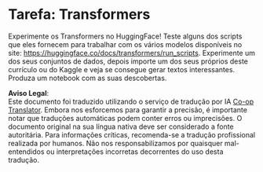 <!--
CO_OP_TRANSLATOR_METADATA:
{
  "original_hash": "177f3ea3995d725e6f9f5c66af16edcd",
  "translation_date": "2025-08-24T08:55:30+00:00",
  "source_file": "lessons/5-NLP/18-Transformers/assignment.md",
  "language_code": "pt"
}
-->
# Tarefa: Transformers

Experimente os Transformers no HuggingFace! Teste alguns dos scripts que eles fornecem para trabalhar com os vários modelos disponíveis no site: https://huggingface.co/docs/transformers/run_scripts. Experimente um dos seus conjuntos de dados, depois importe um dos seus próprios deste currículo ou do Kaggle e veja se consegue gerar textos interessantes. Produza um notebook com as suas descobertas.

**Aviso Legal**:  
Este documento foi traduzido utilizando o serviço de tradução por IA [Co-op Translator](https://github.com/Azure/co-op-translator). Embora nos esforcemos para garantir a precisão, é importante notar que traduções automáticas podem conter erros ou imprecisões. O documento original na sua língua nativa deve ser considerado a fonte autoritária. Para informações críticas, recomenda-se a tradução profissional realizada por humanos. Não nos responsabilizamos por quaisquer mal-entendidos ou interpretações incorretas decorrentes do uso desta tradução.